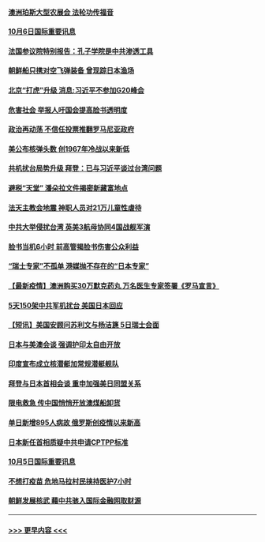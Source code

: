#### [澳洲珀斯大型农展会 法轮功传福音](../pages/prog202/a103235599.md?t=10062301) 
#### [10月6日国际重要讯息](../pages/prog202/a103235662.md?t=10062301) 
#### [法国参议院特别报告：孔子学院是中共渗透工具](../pages/prog202/a103235457.md?t=10062301) 
#### [朝鲜船只携对空飞弹装备 曾现踪日本渔场](../pages/prog202/a103235433.md?t=10062301) 
#### [北京“打虎”升级 消息:习近平不参加G20峰会](../pages/prog202/a103235432.md?t=10062301) 
#### [危害社会 举报人吁国会提高脸书透明度](../pages/prog202/a103234971.md?t=10062301) 
#### [政治再动荡 不信任投票推翻罗马尼亚政府](../pages/prog202/a103235293.md?t=10062301) 
#### [美公布核弹头数 创1967年冷战以来新低](../pages/prog202/a103235258.md?t=10062301) 
#### [共机扰台局势升级 拜登：已与习近平谈过台湾问题](../pages/prog202/a103235183.md?t=10062301) 
#### [避税“天堂” 潘朵拉文件揭密新藏富地点](../pages/prog202/a103235060.md?t=10062301) 
#### [法天主教会地震 神职人员对21万儿童性虐待](../pages/prog202/a103235006.md?t=10062301) 
#### [中共大举侵扰台湾 英美3航母协同4国战舰军演](../pages/prog202/a103234920.md?t=10062301) 
#### [脸书当机6小时 前高管揭脸书伤害公众利益](../pages/prog202/a103234944.md?t=10062301) 
#### [“瑞士专家”不孤单 港媒抛不存在的“日本专家”](../pages/prog202/a103234738.md?t=10062301) 
#### [【最新疫情】澳洲购买30万默克药丸 万名医生专家签署《罗马宣言》](../pages/prog202/a103234824.md?t=10062301) 
#### [5天150架中共军机扰台 美国日本回应](../pages/prog202/a103234811.md?t=10062301) 
#### [【短讯】美国安顾问苏利文与杨洁篪 5日瑞士会面](../pages/prog202/a103234736.md?t=10062301) 
#### [日本与美澳会谈 强调护印太自由开放](../pages/prog202/a103234712.md?t=10062301) 
#### [印度宣布成立核潜艇加常规潜艇舰队](../pages/prog202/a103234625.md?t=10062301) 
#### [拜登与日本首相会谈 重申加强美日同盟关系](../pages/prog202/a103234617.md?t=10062301) 
#### [限电救急 传中国悄悄开放澳煤船卸货](../pages/prog202/a103234623.md?t=10062301) 
#### [单日新增895人病故 俄罗斯创疫情以来新高](../pages/prog202/a103234612.md?t=10062301) 
#### [日本新任首相质疑中共申请CPTPP标准](../pages/prog202/a103234516.md?t=10062301) 
#### [10月5日国际重要讯息](../pages/prog202/a103234508.md?t=10062301) 
#### [不想打疫苗 危地马拉村民挟持医护7小时](../pages/prog202/a103234467.md?t=10062301) 
#### [朝鲜发展核武 藉中共骇入国际金融网取财源](../pages/prog202/a103234276.md?t=10062301) 

----
#### [ >>> 更早内容 <<< ](../indexes/prog202-earlier.md)
